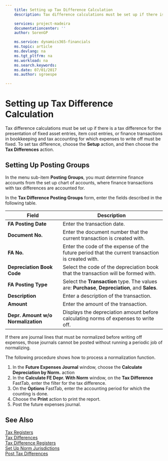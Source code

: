 ```yaml
---
    title: Setting up Tax Difference Calculation
    description: Tax difference calculations must be set up if there is a tax difference for the presentation of fixed asset entries, item cost entries, or finance transactions in bookkeeping and tax accounting for which expenses to write off must be fixed.

    services: project-madeira 
    documentationcenter: ''
    author: SorenGP

    ms.service: dynamics365-financials
    ms.topic: article
    ms.devlang: na
    ms.tgt_pltfrm: na
    ms.workload: na
    ms.search.keywords:
    ms.date: 07/01/2017
    ms.author: sgroespe

---
```

# Setting up Tax Difference Calculation
Tax difference calculations must be set up if there is a tax difference for the presentation of fixed asset entries, item cost entries, or finance transactions in bookkeeping and tax accounting for which expenses to write off must be fixed. To set tax difference, choose the **Setup** action, and then choose the **Tax Differences** action.  

## Setting Up Posting Groups  
In the menu sub-item **Posting Groups**, you must determine finance accounts from the set up chart of accounts, where finance transactions with tax differences are accounted for.  

In the **Tax Difference Posting Groups** form, enter the fields described in the following table.  

|Field|Description|  
|-------------|-----------------|  
|**FA Posting Date**|Enter the transaction date.|  
|**Document No.**|Enter the document number that the current transaction is created with.|  
|**FA No.**|Enter the code of the expense of the future period that the current transaction is created with.|  
|**Depreciation Book Code**|Select the code of the depreciation book that the transaction will be formed with.|  
|**FA Posting Type**|Select the **Transaction** type. The values are: **Purchase**, **Depreciation**, and **Sales**.|  
|**Description**|Enter a description of the transaction.|  
|**Amount**|Enter the amount of the transaction.|  
|**Depr. Amount w/o Normalization**|Displays the depreciation amount before calculating norms of expenses to write off.|  

If there are journal lines that must be normalized before writing off expenses, those journals cannot be posted without running a periodic job of normalizing.  

The following procedure shows how to process a normalization function.  

1.  In the **Future Expenses Journal** window, choose the **Calculate Depreciation by Norm.** action  
2.  In the **Calculate FE Depr. With Norm** window, on the **Tax Difference** FastTab, enter the filter for the tax difference.  
3.  On the **Options** FastTab, enter the accounting period for which the counting is done.  
4.  Choose the **Print** action to print the report.  
5.  Post the future expenses journal.  

## See Also  
 [Tax Registers](tax-registers.md)   
 [Tax Differences](assetId:///e42ca8e7-1cee-4fb8-9f71-e596f29cabc3)   
 [Tax Difference Registers](tax-difference-registers.md)   
 [Set Up Norm Jurisdictions](how-to-set-up-norm-jurisdictions.md)   
 [Post Tax Differences](how-to-post-tax-differences.md)

